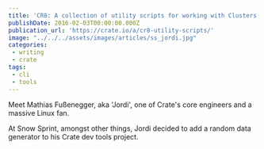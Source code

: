 ```yaml
---
title: 'CR8: A collection of utility scripts for working with Clusters '
publishDate: 2016-02-03T00:00:00.000Z
publication_url: 'https://crate.io/a/cr8-utility-scripts/'
image: "../../../assets/images/articles/ss_jordi.jpg"
categories:
 - writing
 - crate
tags:
 - cli
 - tools
---
```


Meet Mathias Fußenegger, aka 'Jordi', one of Crate's core engineers and a massive Linux fan.

At Snow Sprint, amongst other things, Jordi decided to add a random data generator to his Crate dev tools project.
